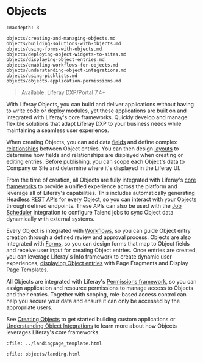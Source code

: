# Objects

```{toctree}
:maxdepth: 3

objects/creating-and-managing-objects.md
objects/building-solutions-with-objects.md
objects/using-forms-with-objects.md
objects/deploying-object-widgets-to-sites.md
objects/displaying-object-entries.md
objects/enabling-workflows-for-objects.md
objects/understanding-object-integrations.md
objects/using-picklists.md
objects/objects-application-permissions.md
```

> Available: Liferay DXP/Portal 7.4+

With Liferay Objects, you can build and deliver applications without having to write code or deploy modules, yet these applications are built on and integrated with Liferay's core frameworks. Quickly develop and manage flexible solutions that adapt Liferay DXP to your business needs while maintaining a seamless user experience.

When creating Objects, you can add data [fields](./objects/creating-and-managing-objects/adding-fields-to-objects.md) and define complex [relationships](./objects/creating-and-managing-objects/defining-object-relationships.md) between Object entries. You can then design [layouts](./objects/creating-and-managing-objects/designing-object-layouts.md) to determine how fields and relationships are displayed when creating or editing entries. Before publishing, you can scope each Object's data to Company or Site and determine where it's displayed in the Liferay UI. <!--TASK: Add in Views once implemented-->

From the time of creation, all Objects are fully integrated with Liferay's [core frameworks](./core-frameworks.md) to provide a unified experience across the platform and leverage all of Liferay's capabilities. This includes automatically generating [Headless REST APIs](./objects/understanding-object-integrations/headless-framework-integration.md) for every Object, so you can interact with your Objects through defined endpoints. These APIs can also be used with the [Job Scheduler](./core-frameworks/dispatch-framework/using-dispatch.md) integration to configure Talend jobs to sync Object data dynamically with external systems.

Every Object is integrated with [Workflows](./objects/enabling-workflows-for-objects.md), so you can guide Object entry creation through a defined review and approval process. Objects are also integrated with [Forms](objects/using-forms-with-objects.md), so you can design forms that map to Object fields and receive user input for creating Object entries. Once entries are created, you can leverage Liferay's Info framework to create dynamic user experiences, [displaying Object entries](./objects/displaying-object-entries.md) with Page Fragments and Display Page Templates.
<!--TASK: Determine where to say, "As of Liferay DXP 7.4 U1 and Liferay Portal 7.4 GA5, you can also [deploy an Object to Site Pages](./objects/deploying-objects-to-sites.md) as a widget." -->
All Objects are integrated with Liferay's [Permissions framework](./objects/understanding-object-integrations/permissions-framework-integration.md), so you can assign application and resource permissions to manage access to Objects and their entries. Together with scoping, role-based access control can help you secure your data and ensure it can only be accessed by the appropriate users.

<!--TASK: Add the following text once more features are supported for system Objects, "The Objects application also provides a convenient way to extend and configure any system services registered with the Objects framework. This includes adding custom fields, defining relationships with other Objects, and designing layouts for Object entries." -->

See [Creating Objects](./objects/creating-and-managing-objects/creating-objects.md) to get started building custom applications or [Understanding Object Integrations](./objects/understanding-object-integrations.md) to learn more about how Objects leverages Liferay's core frameworks.

<!--TASK: * [Objects UI Reference](./objects-ui-reference.md) -->

```{raw} html
:file: ../landingpage_template.html
```

```{raw} html
:file: objects/landing.html
```
